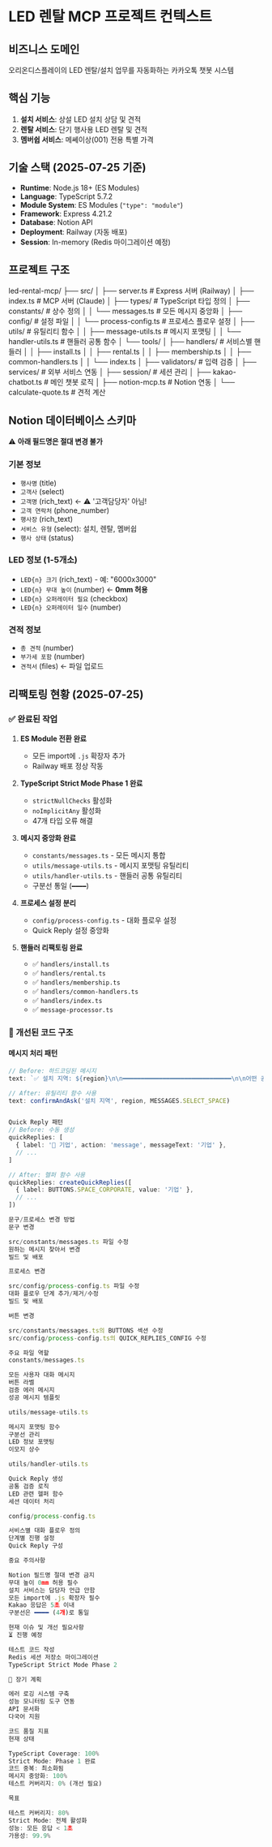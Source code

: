 # LED 렌탈 MCP 프로젝트 컨텍스트

## 비즈니스 도메인
오리온디스플레이의 LED 렌탈/설치 업무를 자동화하는 카카오톡 챗봇 시스템

## 핵심 기능
1. **설치 서비스**: 상설 LED 설치 상담 및 견적
2. **렌탈 서비스**: 단기 행사용 LED 렌탈 및 견적
3. **멤버쉽 서비스**: 메쎄이상(001) 전용 특별 가격

## 기술 스택 (2025-07-25 기준)
- **Runtime**: Node.js 18+ (ES Modules)
- **Language**: TypeScript 5.7.2
- **Module System**: ES Modules (`"type": "module"`)
- **Framework**: Express 4.21.2
- **Database**: Notion API
- **Deployment**: Railway (자동 배포)
- **Session**: In-memory (Redis 마이그레이션 예정)

## 프로젝트 구조
led-rental-mcp/
├── src/
│   ├── server.ts              # Express 서버 (Railway)
│   ├── index.ts               # MCP 서버 (Claude)
│   ├── types/                 # TypeScript 타입 정의
│   ├── constants/             # 상수 정의
│   │   └── messages.ts        # 모든 메시지 중앙화
│   ├── config/                # 설정 파일
│   │   └── process-config.ts  # 프로세스 플로우 설정
│   ├── utils/                 # 유틸리티 함수
│   │   ├── message-utils.ts   # 메시지 포맷팅
│   │   └── handler-utils.ts   # 핸들러 공통 함수
│   └── tools/
│       ├── handlers/          # 서비스별 핸들러
│       │   ├── install.ts
│       │   ├── rental.ts
│       │   ├── membership.ts
│       │   ├── common-handlers.ts
│       │   └── index.ts
│       ├── validators/        # 입력 검증
│       ├── services/          # 외부 서비스 연동
│       ├── session/           # 세션 관리
│       ├── kakao-chatbot.ts   # 메인 챗봇 로직
│       ├── notion-mcp.ts      # Notion 연동
│       └── calculate-quote.ts # 견적 계산

## Notion 데이터베이스 스키마
⚠️ **아래 필드명은 절대 변경 불가**

### 기본 정보
- `행사명` (title)
- `고객사` (select)
- `고객명` (rich_text) ← ⚠️ '고객담당자' 아님!
- `고객 연락처` (phone_number)
- `행사장` (rich_text)
- `서비스 유형` (select): 설치, 렌탈, 멤버쉽
- `행사 상태` (status)

### LED 정보 (1-5개소)
- `LED{n} 크기` (rich_text) - 예: "6000x3000"
- `LED{n} 무대 높이` (number) ← **0mm 허용**
- `LED{n} 오퍼레이터 필요` (checkbox)
- `LED{n} 오퍼레이터 일수` (number)

### 견적 정보
- `총 견적` (number)
- `부가세 포함` (number)
- `견적서` (files) ← 파일 업로드

## 리팩토링 현황 (2025-07-25)

### ✅ 완료된 작업
1. **ES Module 전환 완료**
   - 모든 import에 `.js` 확장자 추가
   - Railway 배포 정상 작동

2. **TypeScript Strict Mode Phase 1 완료**
   - `strictNullChecks` 활성화
   - `noImplicitAny` 활성화
   - 47개 타입 오류 해결

3. **메시지 중앙화 완료**
   - `constants/messages.ts` - 모든 메시지 통합
   - `utils/message-utils.ts` - 메시지 포맷팅 유틸리티
   - `utils/handler-utils.ts` - 핸들러 공통 유틸리티
   - 구분선 통일 (`━━━━`)

4. **프로세스 설정 분리**
   - `config/process-config.ts` - 대화 플로우 설정
   - Quick Reply 설정 중앙화

5. **핸들러 리팩토링 완료**
   - ✅ `handlers/install.ts`
   - ✅ `handlers/rental.ts`
   - ✅ `handlers/membership.ts`
   - ✅ `handlers/common-handlers.ts`
   - ✅ `handlers/index.ts`
   - ✅ `message-processor.ts`

### 🎯 개선된 코드 구조

#### 메시지 처리 패턴
```typescript
// Before: 하드코딩된 메시지
text: `✅ 설치 지역: ${region}\n\n━━━━━━━━━━━━━━━━━━━━━━━━━━━━━━\n\n어떤 공간에...`

// After: 유틸리티 함수 사용
text: confirmAndAsk('설치 지역', region, MESSAGES.SELECT_SPACE)


Quick Reply 패턴
// Before: 수동 생성
quickReplies: [
  { label: '🏢 기업', action: 'message', messageText: '기업' },
  // ...
]

// After: 헬퍼 함수 사용
quickReplies: createQuickReplies([
  { label: BUTTONS.SPACE_CORPORATE, value: '기업' },
  // ...
])

문구/프로세스 변경 방법
문구 변경

src/constants/messages.ts 파일 수정
원하는 메시지 찾아서 변경
빌드 및 배포

프로세스 변경

src/config/process-config.ts 파일 수정
대화 플로우 단계 추가/제거/수정
빌드 및 배포

버튼 변경

src/constants/messages.ts의 BUTTONS 섹션 수정
src/config/process-config.ts의 QUICK_REPLIES_CONFIG 수정

주요 파일 역할
constants/messages.ts

모든 사용자 대화 메시지
버튼 라벨
검증 에러 메시지
성공 메시지 템플릿

utils/message-utils.ts

메시지 포맷팅 함수
구분선 관리
LED 정보 포맷팅
이모지 상수

utils/handler-utils.ts

Quick Reply 생성
공통 검증 로직
LED 관련 헬퍼 함수
세션 데이터 처리

config/process-config.ts

서비스별 대화 플로우 정의
단계별 진행 설정
Quick Reply 구성

중요 주의사항

Notion 필드명 절대 변경 금지
무대 높이 0mm 허용 필수
설치 서비스는 담당자 언급 안함
모든 import에 .js 확장자 필수
Kakao 응답은 5초 이내
구분선은 ━━━━ (4개)로 통일

현재 이슈 및 개선 필요사항
⏳ 진행 예정

테스트 코드 작성
Redis 세션 저장소 마이그레이션
TypeScript Strict Mode Phase 2

📅 장기 계획

에러 로깅 시스템 구축
성능 모니터링 도구 연동
API 문서화
다국어 지원

코드 품질 지표
현재 상태

TypeScript Coverage: 100%
Strict Mode: Phase 1 완료
코드 중복: 최소화됨
메시지 중앙화: 100%
테스트 커버리지: 0% (개선 필요)

목표

테스트 커버리지: 80%
Strict Mode: 전체 활성화
성능: 모든 응답 < 1초
가용성: 99.9%